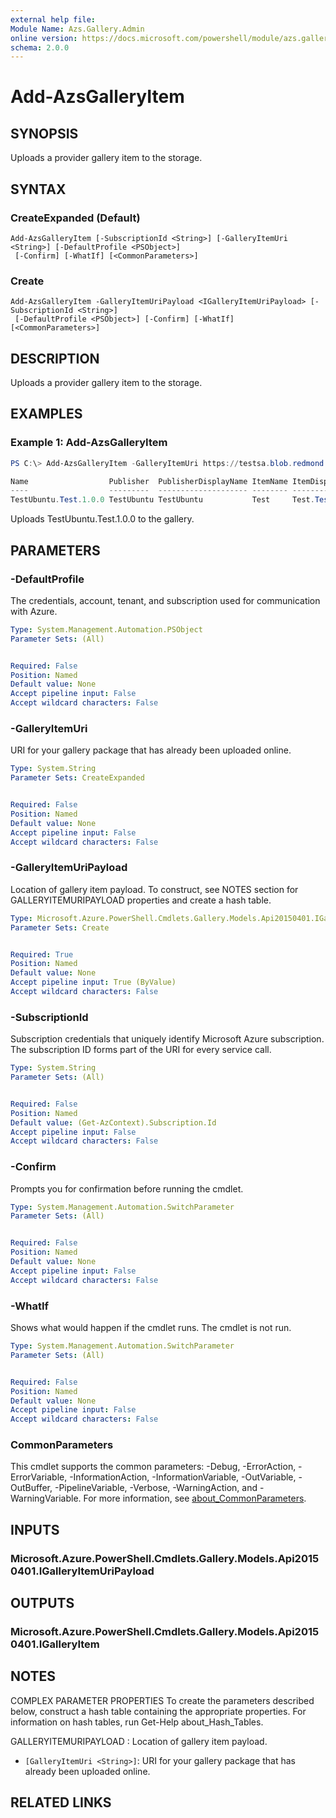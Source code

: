 ```yaml
---
external help file:
Module Name: Azs.Gallery.Admin
online version: https://docs.microsoft.com/powershell/module/azs.gallery.admin/add-azsgalleryitem
schema: 2.0.0
---
```


# Add-AzsGalleryItem

## SYNOPSIS
Uploads a provider gallery item to the storage.

## SYNTAX

### CreateExpanded (Default)
```
Add-AzsGalleryItem [-SubscriptionId <String>] [-GalleryItemUri <String>] [-DefaultProfile <PSObject>]
 [-Confirm] [-WhatIf] [<CommonParameters>]
```

### Create
```
Add-AzsGalleryItem -GalleryItemUriPayload <IGalleryItemUriPayload> [-SubscriptionId <String>]
 [-DefaultProfile <PSObject>] [-Confirm] [-WhatIf] [<CommonParameters>]
```

## DESCRIPTION
Uploads a provider gallery item to the storage.

## EXAMPLES

### Example 1: Add-AzsGalleryItem
```powershell
PS C:\> Add-AzsGalleryItem -GalleryItemUri https://testsa.blob.redmond.ext-n35r1010.masd.stbtest.microsoft.com/testsc/TestUbuntu.Test.1.0.0.azpkg

Name                  Publisher  PublisherDisplayName ItemName ItemDisplayName       Version Summary
----                  ---------  -------------------- -------- ---------------       ------- -------
TestUbuntu.Test.1.0.0 TestUbuntu TestUbuntu           Test     Test.TestUbuntu.1.0.0 1.0.0   Create a simple VM

```

Uploads TestUbuntu.Test.1.0.0 to the gallery.

## PARAMETERS

### -DefaultProfile
The credentials, account, tenant, and subscription used for communication with Azure.

```yaml
Type: System.Management.Automation.PSObject
Parameter Sets: (All)


Required: False
Position: Named
Default value: None
Accept pipeline input: False
Accept wildcard characters: False

```

### -GalleryItemUri
URI for your gallery package that has already been uploaded online.

```yaml
Type: System.String
Parameter Sets: CreateExpanded


Required: False
Position: Named
Default value: None
Accept pipeline input: False
Accept wildcard characters: False

```

### -GalleryItemUriPayload
Location of gallery item payload.
To construct, see NOTES section for GALLERYITEMURIPAYLOAD properties and create a hash table.

```yaml
Type: Microsoft.Azure.PowerShell.Cmdlets.Gallery.Models.Api20150401.IGalleryItemUriPayload
Parameter Sets: Create


Required: True
Position: Named
Default value: None
Accept pipeline input: True (ByValue)
Accept wildcard characters: False

```

### -SubscriptionId
Subscription credentials that uniquely identify Microsoft Azure subscription.
The subscription ID forms part of the URI for every service call.

```yaml
Type: System.String
Parameter Sets: (All)


Required: False
Position: Named
Default value: (Get-AzContext).Subscription.Id
Accept pipeline input: False
Accept wildcard characters: False

```

### -Confirm
Prompts you for confirmation before running the cmdlet.

```yaml
Type: System.Management.Automation.SwitchParameter
Parameter Sets: (All)


Required: False
Position: Named
Default value: None
Accept pipeline input: False
Accept wildcard characters: False

```

### -WhatIf
Shows what would happen if the cmdlet runs.
The cmdlet is not run.

```yaml
Type: System.Management.Automation.SwitchParameter
Parameter Sets: (All)


Required: False
Position: Named
Default value: None
Accept pipeline input: False
Accept wildcard characters: False

```

### CommonParameters
This cmdlet supports the common parameters: -Debug, -ErrorAction, -ErrorVariable, -InformationAction, -InformationVariable, -OutVariable, -OutBuffer, -PipelineVariable, -Verbose, -WarningAction, and -WarningVariable. For more information, see [about_CommonParameters](http://go.microsoft.com/fwlink/?LinkID=113216).

## INPUTS

### Microsoft.Azure.PowerShell.Cmdlets.Gallery.Models.Api20150401.IGalleryItemUriPayload

## OUTPUTS

### Microsoft.Azure.PowerShell.Cmdlets.Gallery.Models.Api20150401.IGalleryItem



## NOTES

COMPLEX PARAMETER PROPERTIES
To create the parameters described below, construct a hash table containing the appropriate properties. For information on hash tables, run Get-Help about_Hash_Tables.

GALLERYITEMURIPAYLOAD <IGalleryItemUriPayload>: Location of gallery item payload.
  - `[GalleryItemUri <String>]`: URI for your gallery package that has already been uploaded online.

## RELATED LINKS

